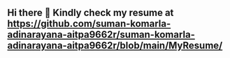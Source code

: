 ## Hi there 👋 Kindly check my resume at https://github.com/suman-komarla-adinarayana-aitpa9662r/suman-komarla-adinarayana-aitpa9662r/blob/main/MyResume/
<!--
**suman-komarla-adinarayana/suman-komarla-adinarayana** is a ✨ _special_ ✨ repository because its `README.md` (this file) appears on your GitHub profile.

Here are some ideas to get you started:

- 🔭 I’m currently working on ...
- 🌱 I’m currently learning ...
- 👯 I’m looking to collaborate on ...
- 🤔 I’m looking for help with ...
- 💬 Ask me about ...
- 📫 How to reach me: ...
- 😄 Pronouns: ...
- ⚡ Fun fact: ...
-->
